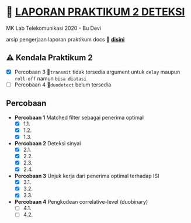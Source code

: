 # :page_facing_up: [LAPORAN PRAKTIKUM 2 DETEKSI](https://docs.google.com/document/d/1KseisATP7PFwKGK8geExoqr5yShUPCeJJgAKg1POp1o/edit?usp=sharing)
MK Lab Telekomunikasi 2020 - Bu Devi

arsip pengerjaan laporan praktikum docs :page_facing_up: [**disini**](https://docs.google.com/document/d/1KseisATP7PFwKGK8geExoqr5yShUPCeJJgAKg1POp1o/edit?usp=sharing)

## :warning: Kendala Praktikum 2
- [x] Percobaan 3 :newspaper:`transmit` tidak tersedia argument untuk `delay` maupun `roll-off` namun `bisa diatasi`
- [ ] Percobaan 4 :newspaper:`duodetect` belum tersedia 

## Percobaan
- **Percobaan 1** Matched filter sebagai penerima optimal
    - [x] 1.1.
    - [x] 1.2.
    - [x] 1.3.
- **Percobaan 2** Deteksi sinyal
    - [x] 2.1.
    - [x] 2.2.
    - [x] 2.3.
    - [x] 2.4.
- **Percobaan 3** Unjuk kerja dari penerima optimal terhadap ISI
    - [x] 3.1.
    - [x] 3.2.
    - [x] 3.3.
- **Percobaan 4** Pengkodean correlative-level (duobinary)
    - [ ] 4.1.
    - [ ] 4.2.
